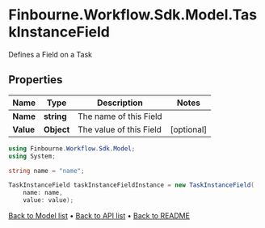 # Finbourne.Workflow.Sdk.Model.TaskInstanceField
Defines a Field on a Task

## Properties

Name | Type | Description | Notes
------------ | ------------- | ------------- | -------------
**Name** | **string** | The name of this Field | 
**Value** | **Object** | The value of this Field | [optional] 

```csharp
using Finbourne.Workflow.Sdk.Model;
using System;

string name = "name";

TaskInstanceField taskInstanceFieldInstance = new TaskInstanceField(
    name: name,
    value: value);
```

[Back to Model list](../README.md#documentation-for-models) &#8226; [Back to API list](../README.md#documentation-for-api-endpoints) &#8226; [Back to README](../README.md)
